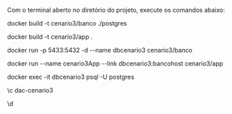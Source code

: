 Com o terminal aberto no diretório do projeto, execute os comandos abaixo:

docker build -t cenario3/banco ./postgres

docker build -t cenario3/app .

docker run -p 5433:5432 -d --name dbcenario3 cenario3/banco

docker run --name cenario3App --link dbcenario3:bancohost cenario3/app

docker exec -it dbcenario3 psql -U postgres

\c dac-cenario3

\d


